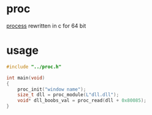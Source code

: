 # proc
[process](https://github.com/kawaiiandgothic/process) rewritten in c for 64 bit

# usage
```c
#include "../proc.h"

int main(void)
{
	proc_init("window name");
	size_t dll = proc_module(L"dll.dll");
	void* dll_boobs_val = proc_read(dll + 0x80085);
}
```
